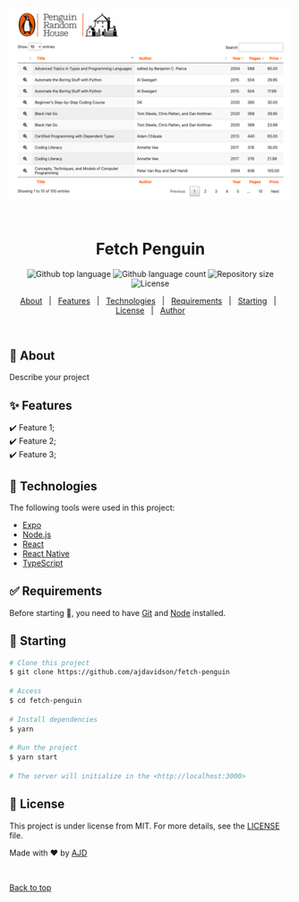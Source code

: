 <div align="center" id="top"> 
  <img src="./demo.png" alt="Fetch Penguin" />

  &#xa0;

  <!-- <a href="https://fetchpenguin.netlify.app">Demo</a> -->
</div>

<h1 align="center">Fetch Penguin</h1>

<p align="center">
  <img alt="Github top language" src="https://img.shields.io/github/languages/top/ajdavidson/fetch-penguin?color=56BEB8">

  <img alt="Github language count" src="https://img.shields.io/github/languages/count/ajdavidson/fetch-penguin?color=56BEB8">

  <img alt="Repository size" src="https://img.shields.io/github/repo-size/ajdavidson/fetch-penguin?color=56BEB8">

  <img alt="License" src="https://img.shields.io/github/license/ajdavidson/fetch-penguin?color=56BEB8">

  <!-- <img alt="Github issues" src="https://img.shields.io/github/issues/ajdavidson/fetch-penguin?color=56BEB8" /> -->

  <!-- <img alt="Github forks" src="https://img.shields.io/github/forks/ajdavidson/fetch-penguin?color=56BEB8" /> -->

  <!-- <img alt="Github stars" src="https://img.shields.io/github/stars/ajdavidson/fetch-penguin?color=56BEB8" /> -->
</p>

<!-- Status -->

<!-- <h4 align="center"> 
	🚧  Fetch Penguin 🚀 Under construction...  🚧
</h4> 

<hr> -->

<p align="center">
  <a href="#dart-about">About</a> &#xa0; | &#xa0; 
  <a href="#sparkles-features">Features</a> &#xa0; | &#xa0;
  <a href="#rocket-technologies">Technologies</a> &#xa0; | &#xa0;
  <a href="#white_check_mark-requirements">Requirements</a> &#xa0; | &#xa0;
  <a href="#checkered_flag-starting">Starting</a> &#xa0; | &#xa0;
  <a href="#memo-license">License</a> &#xa0; | &#xa0;
  <a href="https://github.com/ajdavidson" target="_blank">Author</a>
</p>

<br>

## :dart: About ##

Describe your project

## :sparkles: Features ##

:heavy_check_mark: Feature 1;\
:heavy_check_mark: Feature 2;\
:heavy_check_mark: Feature 3;

## :rocket: Technologies ##

The following tools were used in this project:

- [Expo](https://expo.io/)
- [Node.js](https://nodejs.org/en/)
- [React](https://pt-br.reactjs.org/)
- [React Native](https://reactnative.dev/)
- [TypeScript](https://www.typescriptlang.org/)

## :white_check_mark: Requirements ##

Before starting :checkered_flag:, you need to have [Git](https://git-scm.com) and [Node](https://nodejs.org/en/) installed.

## :checkered_flag: Starting ##

```bash
# Clone this project
$ git clone https://github.com/ajdavidson/fetch-penguin

# Access
$ cd fetch-penguin

# Install dependencies
$ yarn

# Run the project
$ yarn start

# The server will initialize in the <http://localhost:3000>
```

## :memo: License ##

This project is under license from MIT. For more details, see the [LICENSE](LICENSE.md) file.


Made with :heart: by <a href="https://github.com/ajdavidson" target="_blank">AJD</a>

&#xa0;

<a href="#top">Back to top</a>

